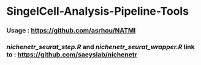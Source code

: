 # SingelCell-Analysis-Pipeline-Tools
### Usage : https://github.com/asrhou/NATMI

### *nichenetr_seurat_step.R* and *nichenetr_seurat_wrapper.R* link to :  https://github.com/saeyslab/nichenetr
